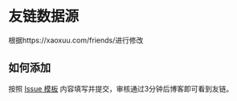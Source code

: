 # 友链数据源

根据https://xaoxuu.com/friends/进行修改


## 如何添加

按照 [Issue 模板](https://github.com/Yuanzidan081/friends/issues/new/choose) 内容填写并提交，审核通过3分钟后博客即可看到友链。
